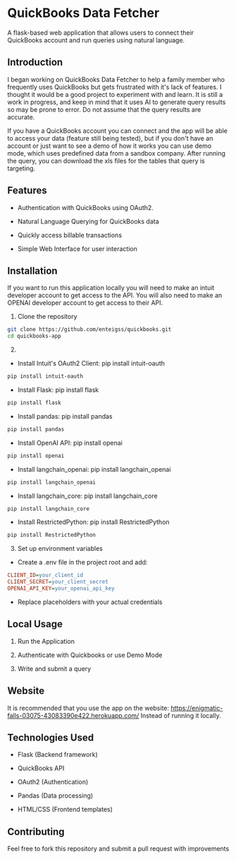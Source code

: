 # QuickBooks Data Fetcher

A flask-based web application that allows users to connect their QuickBooks account and run queries using natural language.

## Introduction

I began working on QuickBooks Data Fetcher to help a family member who frequently uses QuickBooks but gets frustrated 
with it's lack of features. I thought it would be a good project to experiment with and learn. It is still a work in progress, and 
keep in mind that it uses AI to generate query results so may be prone to error. Do not assume that the query results are accurate. 

If you have a QuickBooks account you can connect and the app will be able to access your data (feature still being tested), but if you don't have an account or just want to see a demo of how it works you can use demo mode, which uses predefined data from a sandbox company. After running the query, you can download the xls files for the tables that query is targeting. 

## Features

- Authentication with QuickBooks using OAuth2.

- Natural Language Querying for QuickBooks data

- Quickly access billable transactions

- Simple Web Interface for user interaction

## Installation

If you want to run this application locally you will need to make an intuit developer account 
to get access to the API. You will also need to make an OPENAI developer account to get access
to their API. 

1. Clone the repository

``` sh
git clone https://github.com/enteigss/quickbooks.git
cd quickbooks-app
```
2. 

- Install Intuit's OAuth2 Client: pip install intuit-oauth

```sh
pip install intuit-oauth
```

- Install Flask: pip install flask

```sh
pip install flask
```

- Install pandas: pip install pandas

```sh
pip install pandas
```

- Install OpenAI API: pip install openai

```sh
pip install openai
```

- Install langchain_openai: pip install langchain_openai

```sh
pip install langchain_openai
```

- Install langchain_core: pip install langchain_core

```sh
pip install langchain_core
```

- Install RestrictedPython: pip install RestrictedPython

```sh
pip install RestrictedPython
```

3. Set up environment variables

- Create a .env file in the project root and add:

``` ini
CLIENT_ID=your_client_id
CLIENT_SECRET=your_client_secret
OPENAI_API_KEY=your_openai_api_key
```

- Replace placeholders with your actual credentials

## Local Usage

1. Run the Application

2. Authenticate with Quickbooks or use Demo Mode

3. Write and submit a query

## Website

It is recommended that you use the app on the website: https://enigmatic-falls-03075-43083390e422.herokuapp.com/
Instead of running it locally. 


## Technologies Used

- Flask (Backend framework)

- QuickBooks API 

- OAuth2 (Authentication)

- Pandas (Data processing)

- HTML/CSS (Frontend templates)

## Contributing

Feel free to fork this repository and submit a pull request with improvements


